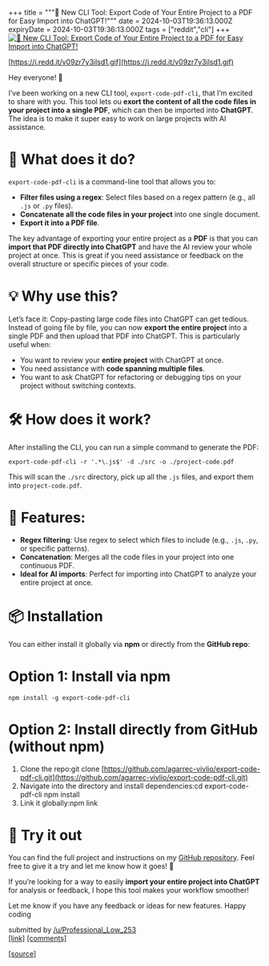 +++
title = """🚀 New CLI Tool: Export Code of Your Entire Project to a PDF for Easy Import into ChatGPT!"""
date = 2024-10-03T19:36:13.000Z
expiryDate = 2024-10-03T19:36:13.000Z
tags = ["reddit","cli"]
+++
[![🚀 New CLI Tool: Export Code of Your Entire Project to a PDF for Easy Import into ChatGPT!](https://external-preview.redd.it/nwtzzlaAmiPE0X7zNexyN-Qg6B2Ifv038LrpmqYkcz8.jpg?width=640&crop=smart&auto=webp&s=5e6dd7368cb2cb8fac371727c4516d6691b25749 "🚀 New CLI Tool: Export Code of Your Entire Project to a PDF for Easy Import into ChatGPT!")](https://www.reddit.com/r/commandline/comments/1fvg710/new_cli_tool_export_code_of_your_entire_project/)

[https://i.redd.it/v09zr7y3ilsd1.gif](https://i.redd.it/v09zr7y3ilsd1.gif)

Hey everyone! 👋

I’ve been working on a new CLI tool, `export-code-pdf-cli`, that I’m excited to share with you. This tool lets ou **exort the content of all the code files in your project into a single PDF**, which can then be imported into **ChatGPT**. The idea is to make it super easy to work on large projects with AI assistance.

🔧 What does it do?
===================

`export-code-pdf-cli` is a command-line tool that allows you to:

*   **Filter files using a regex**: Select files based on a regex pattern (e.g., all `.js` or `.py` files).
*   **Concatenate all the code files in your project** into one single document.
*   **Export it into a PDF file**.

The key advantage of exporting your entire project as a **PDF** is that you can **import that PDF directly into ChatGPT** and have the AI review your whole project at once. This is great if you need assistance or feedback on the overall structure or specific pieces of your code.

💡 Why use this?
================

Let’s face it: Copy-pasting large code files into ChatGPT can get tedious. Instead of going file by file, you can now **export the entire project** into a single PDF and then upload that PDF into ChatGPT. This is particularly useful when:

*   You want to review your **entire project** with ChatGPT at once.
*   You need assistance with **code spanning multiple files**.
*   You want to ask ChatGPT for refactoring or debugging tips on your project without switching contexts.

🛠 How does it work?
====================

After installing the CLI, you can run a simple command to generate the PDF:

    export-code-pdf-cli -r '.*\.js$' -d ./src -o ./project-code.pdf 

This will scan the `./src` directory, pick up all the `.js` files, and export them into `project-code.pdf`.

🌟 Features:
============

*   **Regex filtering**: Use regex to select which files to include (e.g., `.js`, `.py`, or specific patterns).
*   **Concatenation**: Merges all the code files in your project into one continuous PDF.
*   **Ideal for AI imports**: Perfect for importing into ChatGPT to analyze your entire project at once.

📦 Installation
===============

You can either install it globally via **npm** or directly from the **GitHub repo**:

Option 1: Install via npm
=========================

    npm install -g export-code-pdf-cli 

Option 2: Install directly from GitHub (without npm)
====================================================

1.  Clone the repo:git clone [https://github.com/agarrec-vivlio/export-code-pdf-cli.git](https://github.com/agarrec-vivlio/export-code-pdf-cli.git)
2.  Navigate into the directory and install dependencies:cd export-code-pdf-cli npm install
3.  Link it globally:npm link

🚀 Try it out
=============

You can find the full project and instructions on my [GitHub repository](https://github.com/agarrec-vivlio/export-code-pdf-cli). Feel free to give it a try and let me know how it goes! 🎉

If you’re looking for a way to easily **import your entire project into ChatGPT** for analysis or feedback, I hope this tool makes your workflow smoother!

Let me know if you have any feedback or ideas for new features. Happy coding

submitted by [/u/Professional\_Low\_253](https://www.reddit.com/user/Professional_Low_253)  
[\[link\]](https://www.reddit.com/r/commandline/comments/1fvg710/new_cli_tool_export_code_of_your_entire_project/) [\[comments\]](https://www.reddit.com/r/commandline/comments/1fvg710/new_cli_tool_export_code_of_your_entire_project/)

[[source]](https://www.reddit.com/r/commandline/comments/1fvg710/new_cli_tool_export_code_of_your_entire_project/)
